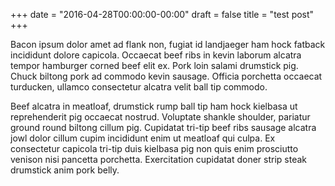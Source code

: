 +++
date = "2016-04-28T00:00:00-00:00"
draft = false
title = "test post"
+++

Bacon ipsum dolor amet ad flank non, fugiat id landjaeger ham hock fatback incididunt dolore
capicola. Occaecat beef ribs in kevin laborum alcatra tempor hamburger corned beef elit ex.
Pork loin salami drumstick pig. Chuck biltong pork ad commodo kevin sausage. Officia porchetta
occaecat turducken, ullamco consectetur alcatra velit ball tip commodo.

Beef alcatra in meatloaf, drumstick rump ball tip ham hock kielbasa ut reprehenderit pig occaecat
nostrud. Voluptate shankle shoulder, pariatur ground round biltong cillum pig. Cupidatat tri-tip
beef ribs sausage alcatra jowl dolor cillum cupim incididunt enim ut meatloaf qui culpa. Ex
consectetur capicola tri-tip duis kielbasa pig non quis enim prosciutto venison nisi pancetta
porchetta. Exercitation cupidatat doner strip steak drumstick anim pork belly.
